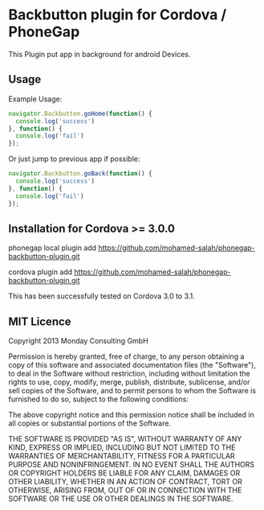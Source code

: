 Backbutton plugin for Cordova / PhoneGap
======================================================

This Plugin put app in background for android Devices.

## Usage

Example Usage:

```js
navigator.Backbutton.goHome(function() {
  console.log('success')
}, function() {
  console.log('fail')
});
```


Or just jump to previous app if possible:

```js
navigator.Backbutton.goBack(function() {
  console.log('success')
}, function() {
  console.log('fail')
});
```

## Installation for Cordova >= 3.0.0

phonegap local plugin add https://github.com/mohamed-salah/phonegap-backbutton-plugin.git

cordova plugin add https://github.com/mohamed-salah/phonegap-backbutton-plugin.git

This has been successfully tested on Cordova 3.0 to 3.1.

## MIT Licence

Copyright 2013 Monday Consulting GmbH

Permission is hereby granted, free of charge, to any person obtaining
a copy of this software and associated documentation files (the
"Software"), to deal in the Software without restriction, including
without limitation the rights to use, copy, modify, merge, publish,
distribute, sublicense, and/or sell copies of the Software, and to
permit persons to whom the Software is furnished to do so, subject to
the following conditions:

The above copyright notice and this permission notice shall be
included in all copies or substantial portions of the Software.

THE SOFTWARE IS PROVIDED "AS IS", WITHOUT WARRANTY OF ANY KIND,
EXPRESS OR IMPLIED, INCLUDING BUT NOT LIMITED TO THE WARRANTIES OF
MERCHANTABILITY, FITNESS FOR A PARTICULAR PURPOSE AND
NONINFRINGEMENT. IN NO EVENT SHALL THE AUTHORS OR COPYRIGHT HOLDERS BE
LIABLE FOR ANY CLAIM, DAMAGES OR OTHER LIABILITY, WHETHER IN AN ACTION
OF CONTRACT, TORT OR OTHERWISE, ARISING FROM, OUT OF OR IN CONNECTION
WITH THE SOFTWARE OR THE USE OR OTHER DEALINGS IN THE SOFTWARE.
